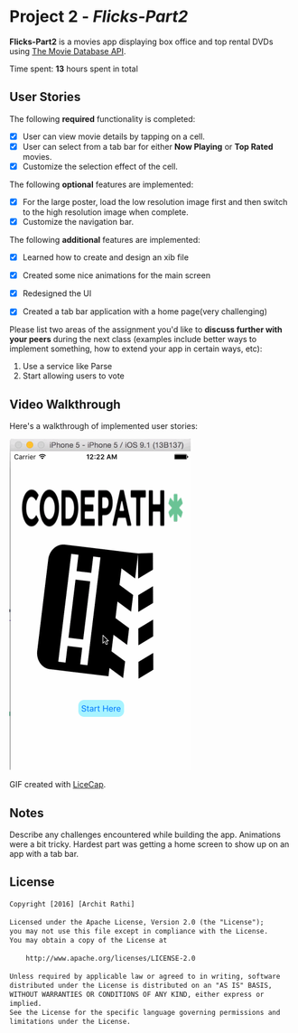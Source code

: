 # Project 2 - *Flicks-Part2*

**Flicks-Part2** is a movies app displaying box office and top rental DVDs using [The Movie Database API](http://docs.themoviedb.apiary.io/#).

Time spent: **13** hours spent in total

## User Stories

The following **required** functionality is completed:

- [x] User can view movie details by tapping on a cell.
- [x] User can select from a tab bar for either **Now Playing** or **Top Rated** movies.
- [x] Customize the selection effect of the cell.

The following **optional** features are implemented:

- [x] For the large poster, load the low resolution image first and then switch to the high resolution image when complete.
- [x] Customize the navigation bar.

The following **additional** features are implemented:
- [x] Learned how to create and design an xib file
- [x] Created some nice animations for the main screen
- [x] Redesigned the UI
- [x] Created a tab bar application with a home page(very challenging)



Please list two areas of the assignment you'd like to **discuss further with your peers** during the next class (examples include better ways to implement something, how to extend your app in certain ways, etc):

1. Use a service like Parse
2. Start allowing users to vote

## Video Walkthrough 

Here's a walkthrough of implemented user stories:

<img src='https://github.com/progdude/Flicks-Week2/blob/master/final.gif' title='Video Walkthrough' width='' alt='Video Walkthrough' />

GIF created with [LiceCap](http://www.cockos.com/licecap/).

## Notes

Describe any challenges encountered while building the app.
Animations were a bit tricky. Hardest part was getting a home screen to show up on an app with a tab bar.

## License

    Copyright [2016] [Archit Rathi]

    Licensed under the Apache License, Version 2.0 (the "License");
    you may not use this file except in compliance with the License.
    You may obtain a copy of the License at

        http://www.apache.org/licenses/LICENSE-2.0

    Unless required by applicable law or agreed to in writing, software
    distributed under the License is distributed on an "AS IS" BASIS,
    WITHOUT WARRANTIES OR CONDITIONS OF ANY KIND, either express or implied.
    See the License for the specific language governing permissions and
    limitations under the License.